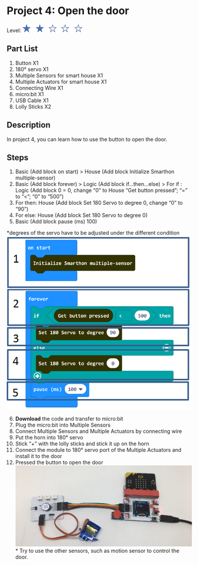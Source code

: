 # Project 4:  Open the door
Level: ![level](images/level2.png)
## Part List
1. Button X1
2. 180° servo X1
3. Multiple Sensors for smart house X1
4. Multiple Actuators for smart house X1
5. Connecting Wire X1
6. micro:bit X1
7. USB Cable X1
8. Lolly Sticks X2

## Description
In project 4, you can learn how to use the button to open the door.

## Steps
1. Basic (Add block on start) > House (Add block Initialize Smarthon multiple-sensor)
2. Basic (Add block forever) > Logic (Add block if…then…else) > For if : Logic (Add block 0 = 0, change “0” to House “Get button pressed”; “=” to “<”; “0” to “500”)
3. For then: House (Add block Set 180 Servo to degree 0, change “0” to “90”)
4. For else: House (Add block Set 180 Servo to degree 0)
5. Basic (Add block pause (ms) 100)

*degrees of the servo have to be adjusted under the different condition
![auto_fit](images/P4_1.png)

6. **Download** the code and transfer to micro:bit
7. Plug the micro:bit into Multiple Sensors
8. Connect Multiple Sensors and Multiple Actuators by connecting wire
9. Put the horn into 180° servo
10. Stick “+” with the lolly sticks and stick it up on the horn
11. Connect the module to 180° servo port of the Multiple Actuators and install it to the door
12. Pressed the button to open the door
![auto_fit](images/P4_2.png)
<span id="remarks" >* Try to use the other sensors, such as motion sensor to control the door. </span>


